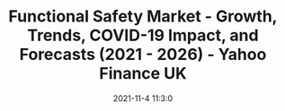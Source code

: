 ---
"title": "Functional Safety Market - Growth, Trends, COVID-19 Impact, and Forecasts (2021 - 2026) - Yahoo Finance UK"
"date": "2021-11-4 11:3:0"
"feed_name": "GOOGLENEWSDRILLING"
"feed_website": "https://news.google.com/search?q=drilling%2Bincident&hl=en-US&gl=US&ceid=US:en"
"feed_rss": "https://news.google.com/rss/search?q=drilling%2Bincident&hl=en-US&gl=US&ceid=US:en"
"link": "https://uk.finance.yahoo.com/news/functional-safety-market-growth-trends-110300855.html"
"source": "{'href': 'https://uk.finance.yahoo.com', 'title': 'Yahoo Finance UK'}"
"file": "_posts/2021-1-1-8108b74810205aa57a450ca735f6aff7a82b7715.md"
"accident": "0"
"drilling": "0"
"dead": "0"
"injured": "0"
"arrested": "0"
"place": "unknown place"
"where": "unknown site"
"causes": "unknown"
"place_uri": "unknown place"
---